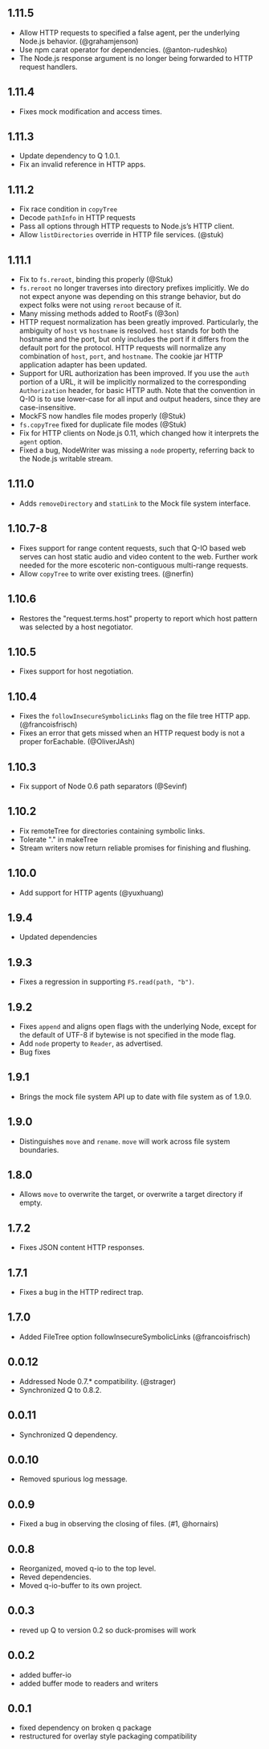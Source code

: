 <!-- vim:ts=4:sts=4:sw=4:et:tw=60 -->

## 1.11.5

 - Allow HTTP requests to specified a false agent, per the underlying Node.js
   behavior. (@grahamjenson)
 - Use npm carat operator for dependencies. (@anton-rudeshko)
 - The Node.js response argument is no longer being forwarded to HTTP request
   handlers.

## 1.11.4

 - Fixes mock modification and access times.

## 1.11.3

 - Update dependency to Q 1.0.1.
 - Fix an invalid reference in HTTP apps.

## 1.11.2

 - Fix race condition in `copyTree`
 - Decode `pathInfo` in HTTP requests
 - Pass all options through HTTP requests to Node.js’s HTTP client.
 - Allow `listDirectories` override in HTTP file services. (@stuk)

## 1.11.1

 - Fix to `fs.reroot`, binding this properly (@Stuk)
 - `fs.reroot` no longer traverses into directory prefixes implicitly.
   We do not expect anyone was depending on this strange behavior,
   but do expect folks were not using `reroot` because of it.
 - Many missing methods added to RootFs (@3on)
 - HTTP request normalization has been greatly improved.
   Particularly, the ambiguity of `host` vs `hostname` is resolved.
   `host` stands for both the hostname and the port, but only includes the port
   if it differs from the default port for the protocol.
   HTTP requests will normalize any combination of `host`, `port`, and
   `hostname`.
   The cookie jar HTTP application adapter has been updated.
 - Support for URL authorization has been improved. If you use the `auth`
   portion of a URL, it will be implicitly normalized to the corresponding
   `Authorization` header, for basic HTTP auth.
   Note that the convention in Q-IO is to use lower-case for all input and
   output headers, since they are case-insensitive.
 - MockFS now handles file modes properly (@Stuk)
 - `fs.copyTree` fixed for duplicate file modes (@Stuk)
 - Fix for HTTP clients on Node.js 0.11, which changed how it interprets the
   `agent` option.
 - Fixed a bug, NodeWriter was missing a `node` property, referring back to the
   Node.js writable stream.

## 1.11.0

 - Adds `removeDirectory` and `statLink` to the Mock file system interface.

## 1.10.7-8

 - Fixes support for range content requests, such that Q-IO based web serves can
   host static audio and video content to the web. Further work needed for the
   more escoteric non-contiguous multi-range requests.
 - Allow `copyTree` to write over existing trees. (@nerfin)

## 1.10.6

 - Restores the "request.terms.host" property to report which host pattern was
   selected by a host negotiator.

## 1.10.5

 - Fixes support for host negotiation.

## 1.10.4

 - Fixes the `followInsecureSymbolicLinks` flag on the file tree HTTP
   app. (@francoisfrisch)
 - Fixes an error that gets missed when an HTTP request body is not
   a proper forEachable. (@OliverJAsh)

## 1.10.3

 - Fix support of Node 0.6 path separators (@Sevinf)

## 1.10.2

 - Fix remoteTree for directories containing symbolic links.
 - Tolerate "." in makeTree
 - Stream writers now return reliable promises for finishing and flushing.

## 1.10.0

 - Add support for HTTP agents (@yuxhuang)

## 1.9.4

 - Updated dependencies

## 1.9.3

 - Fixes a regression in supporting `FS.read(path, "b")`.

## 1.9.2

 - Fixes `append` and aligns open flags with the underlying Node, except for
   the default of UTF-8 if bytewise is not specified in the mode flag.
 - Add `node` property to `Reader`, as advertised.
 - Bug fixes

## 1.9.1

 - Brings the mock file system API up to date with file system as of 1.9.0.

## 1.9.0

 - Distinguishes `move` and `rename`.  `move` will work across file system
   boundaries.

## 1.8.0

 - Allows `move` to overwrite the target, or overwrite a target directory if
   empty.

## 1.7.2

 - Fixes JSON content HTTP responses.

## 1.7.1

 - Fixes a bug in the HTTP redirect trap.

## 1.7.0

 - Added FileTree option followInsecureSymbolicLinks (@francoisfrisch)

## 0.0.12

 - Addressed Node 0.7.* compatibility. (@strager)
 - Synchronized Q to 0.8.2.

## 0.0.11

 - Synchronized Q dependency.

## 0.0.10

 - Removed spurious log message.

## 0.0.9

 - Fixed a bug in observing the closing of files. (#1, @hornairs)

## 0.0.8

 - Reorganized, moved q-io to the top level.
 - Reved dependencies.
 - Moved q-io-buffer to its own project.

## 0.0.3

 - reved up Q to version 0.2 so duck-promises will work

## 0.0.2

 - added buffer-io
 - added buffer mode to readers and writers

## 0.0.1

 - fixed dependency on broken q package
 - restructured for overlay style packaging compatibility

